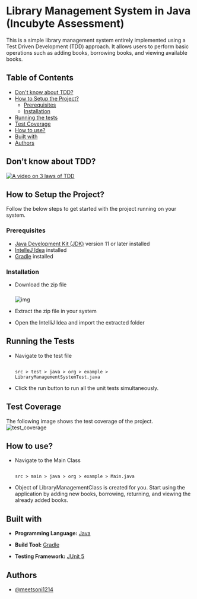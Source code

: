 
# Library Management System in Java (Incubyte Assessment)

This is a simple library management system entirely implemented using a Test Driven Development (TDD) approach. It allows users to perform basic operations such as adding books, borrowing books, and viewing available books. 

## Table of Contents

- [Don't know about TDD?](#dont-know-about-tdd)
- [How to Setup the Project?](#how-to-setup-the-project)
  - [Prerequisites](#prerequisites)
  - [Installation](#installation)
- [Running the tests](#running-the-tests)
- [Test Coverage](#test-coverage)
- [How to use?](#how-to-use?)
- [Built with](#built-with)
- [Authors](#authors)

## Don't know about TDD?

[![A video on 3 laws of TDD](https://img.youtube.com/vi/qkblc5WRn-U/0.jpg)](https://www.youtube.com/watch?v=qkblc5WRn-U)

## How to Setup the Project?

Follow the below steps to get started with the project running on your system. 

### Prerequisites

- [Java Development Kit (JDK)](https://www.oracle.com/in/java/technologies/downloads/) version 11 or later installed
- [IntelleJ Idea](https://www.jetbrains.com/idea/download/?section=windows) installed
- [Gradle](https://gradle.org/install/) installed 

### Installation

- Download the zip file
  ###
   ![img](https://github.com/user-attachments/assets/a18106eb-5e52-42d0-a9b5-be0bb6d682fa)

- Extract the zip file in your system

- Open the IntelliJ Idea and import the extracted folder

## Running the Tests

- Navigate to the test file
  ```

  src > test > java > org > example > LibraryManagementSystemTest.java

  ```
- Click the run button to run all the unit tests simultaneously. 

## Test Coverage

The following image shows the test coverage of the project. 
![test_coverage](https://github.com/user-attachments/assets/e4872e9a-ac8a-4642-acdb-6bd7a5a3ce60)

## How to use?

- Navigate to the Main Class
  ```

  src > main > java > org > example > Main.java

  ```
- Object of LibraryManagementClass is created for you. Start using the application by adding new books, borrowing, returning, and viewing the already added books. 


## Built with

- **Programming Language:** [Java](https://www.java.com/en/)

- **Build Tool:** [Gradle](https://gradle.org/)

- **Testing Framework:** [JUnit 5](https://junit.org/junit5/)

## Authors

- [@meetsoni1214](https://www.github.com/meetsoni1214)


